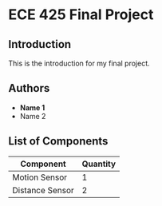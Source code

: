 # ECE 425 Final Project

## Introduction
This is the introduction for my final project.

## Authors
- **Name 1**
- Name 2

## List of Components

| Component  | Quantity |
| ------------- | ------------- |
| Motion Sensor  | 1  |
| Distance Sensor  | 2 |